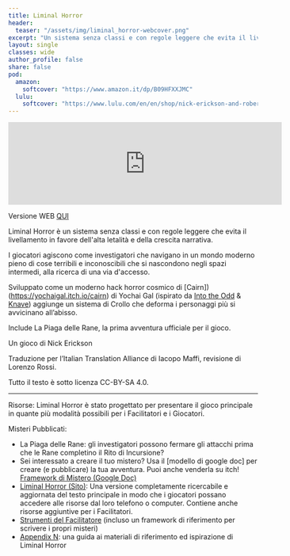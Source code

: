 ```yaml
---
title: Liminal Horror
header:
  teaser: "/assets/img/liminal_horror-webcover.png"
excerpt: "Un sistema senza classi e con regole leggere che evita il livellamento in favore dell'alta letalità e della crescita narrativa."
layout: single
classes: wide
author_profile: false
share: false
pod:
  amazon:
    softcover: "https://www.amazon.it/dp/B09HFXXJMC"
  lulu:
    softcover: "https://www.lulu.com/en/en/shop/nick-erickson-and-roberto-bisceglie/liminal-horror-versione-italiana/paperback/product-n5npm4.html?page=1&pageSize=4"
---
```


<iframe frameborder="0" src="https://itch.io/embed/1213720" width="552" height="167"><a href="https://ita-translation-alliance.itch.io/liminal-horror">Liminal Horror (Italiano) by Italian Translation Alliance</a></iframe>

Versione WEB [QUI](https://liminalhorror.italiantranslationalliance.org/)

Liminal Horror è un sistema senza classi e con regole leggere che evita il livellamento in favore dell'alta letalità e della crescita narrativa.

I giocatori agiscono come investigatori che navigano in un mondo moderno pieno di cose terribili e inconoscibili che si nascondono negli spazi intermedi, alla ricerca di una via d'accesso.

Sviluppato come un moderno hack horror cosmico di [Cairn])(https://yochaigal.itch.io/cairn) di Yochai Gal (ispirato da [Into the Odd](https://chrismcdee.itch.io/) & [Knave](https://questingbeast.itch.io/knave)) aggiunge un sistema di Crollo che deforma i personaggi più si avvicinano all’abisso.

Include La Piaga delle Rane, la prima avventura ufficiale per il gioco.

Un gioco di Nick Erickson

Traduzione per l’Italian Translation Alliance di Iacopo Maffi, revisione di Lorenzo Rossi.

Tutto il testo è sotto licenza CC-BY-SA 4.0. 
________________________________________________________________________

Risorse: Liminal Horror è stato progettato per presentare il gioco principale in quante più modalità possibili per i Facilitatori e i Giocatori. 

Misteri Pubblicati:
- La Piaga delle Rane: gli investigatori possono fermare gli attacchi prima che le Rane completino il Rito di Incursione?
- Sei interessato a creare il tuo mistero? Usa il [modello di google doc] per creare (e pubblicare) la tua avventura. Puoi anche venderla su itch! [Framework di Mistero (Google Doc)](https://docs.google.com/document/d/1VYCqcpBr1dOy7becd-TpCNs9rWMILUcEZo8SpCTfa4s/edit?usp=sharing)
- [Liminal Horror (Sito)](https://liminalhorror.italiantranslationalliance.org/): Una versione completamente ricercabile e aggiornata del testo principale in modo che i giocatori possano accedere alle risorse dal loro telefono o computer. Contiene anche risorse aggiuntive per i Facilitatori.
- [Strumenti del Facilitatore](https://goblinarchives.github.io/LiminalHorror/Facilitator%20Tools/) (incluso un framework di riferimento per scrivere i propri misteri)
- [Appendix N](https://liminalhorror.italiantranslationalliance.org/Appendice%20N/): una guida ai materiali di riferimento ed ispirazione di Liminal Horror